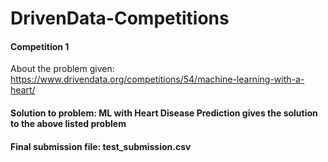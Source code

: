 # DrivenData-Competitions

#### Competition 1
About the problem given: https://www.drivendata.org/competitions/54/machine-learning-with-a-heart/

#### Solution to problem: ML with Heart Disease Prediction gives the solution to the above listed problem 

#### Final submission file: test_submission.csv
